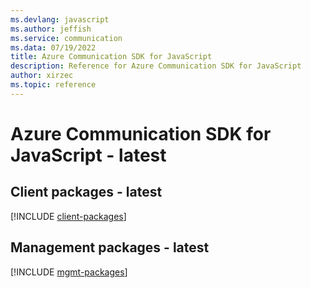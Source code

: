 ```yaml
---
ms.devlang: javascript
ms.author: jeffish
ms.service: communication
ms.data: 07/19/2022
title: Azure Communication SDK for JavaScript
description: Reference for Azure Communication SDK for JavaScript
author: xirzec
ms.topic: reference
---
```

# Azure Communication SDK for JavaScript - latest

## Client packages - latest
[!INCLUDE [client-packages](communication-client-index.md)]
## Management packages - latest
[!INCLUDE [mgmt-packages](communication-mgmt-index.md)]
